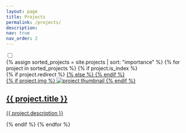 ```yaml
---
layout: page
title: Projects
permalink: /projects/
description:
nav: true
nav_order: 2
---
```


<div class="toggle-container">
  <label class="toggle-switch">
    <input type="checkbox" id="toggleSwitch" class="toggle-switch-checkbox">
    <span class="toggle-switch-label">
      <span class="toggle-switch-inner"></span>
      <span class="toggle-switch-switch"></span>
    </span>
  </label>
</div>


<div class="projects grid" id="projectsContainer">
  {% assign sorted_projects = site.projects | sort: "importance" %}
  {% for project in sorted_projects %}
  {% if project.is_index %}
  <div class="grid-item {{ project.category }}" data-category="{{ project.category }}">
    {% if project.redirect %}
    <a href="{{ project.redirect }}" target="_blank">
    {% else %}
    <a href="{{ project.url | relative_url }}">
    {% endif %}
      <div class="card hoverable">
        {% if project.img %}
        <img src="{{ project.img | relative_url }}" alt="project thumbnail">
        {% endif %}
        <div class="card-body">
          <h2 class="card-title">{{ project.title }}</h2>
          <p class="card-text text-secondary">{{ project.description }}</p>
        </div>
      </div>
    </a>
  </div>
  {% endif %}
  {% endfor %}
</div>

<script>
document.addEventListener("DOMContentLoaded", function () {
  const toggleSwitch = document.getElementById("toggleSwitch");
  const projectsContainer = document.getElementById("projectsContainer");

  function filterProjects(category) {
    const projects = projectsContainer.querySelectorAll(".grid-item");
    projects.forEach(project => {
      if (project.getAttribute("data-category") === category) {
        project.style.display = "block"; // 显示符合条件的项目
      } else {
        project.style.display = "none"; // 完全隐藏不符合条件的项目
      }
    });
  }

  filterProjects("research");

  toggleSwitch.addEventListener("change", function () {
    if (toggleSwitch.checked) {
      filterProjects("development");
    } else {
      filterProjects("research");
    }
  });
});
</script>



